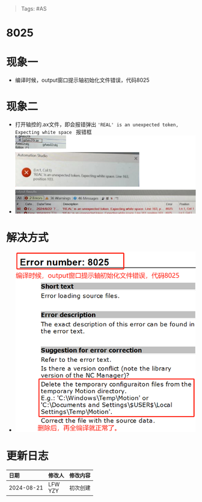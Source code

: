 > Tags: #AS

# 8025

# 现象一

- 编译时候，output窗口提示轴初始化文件错误，代码8025

# 现象二

- 打开轴控的.ax文件，即会报错弹出 `'REAL' is an unexpected token, Expecting white space ` 报错框
- ![undefined](FILES/8025/image-20240822170810974.png)

# 解决方式

- ![undefined](FILES/8025/image-20240821225041093.png)

# 更新日志

| 日期         | 修改人        | 修改内容 |
| :--------- | :--------- | :--- |
| 2024-08-21 | LFW<br>YZY | 初次创建 |
